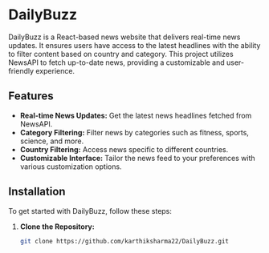 # DailyBuzz

DailyBuzz is a React-based news website that delivers real-time news updates. It ensures users have access to the latest headlines with the ability to filter content based on country and category. This project utilizes NewsAPI to fetch up-to-date news, providing a customizable and user-friendly experience.

## Features

- **Real-time News Updates:** Get the latest news headlines fetched from NewsAPI.
- **Category Filtering:** Filter news by categories such as fitness, sports, science, and more.
- **Country Filtering:** Access news specific to different countries.
- **Customizable Interface:** Tailor the news feed to your preferences with various customization options.

## Installation

To get started with DailyBuzz, follow these steps:

1. **Clone the Repository:**
   ```bash
   git clone https://github.com/karthiksharma22/DailyBuzz.git
